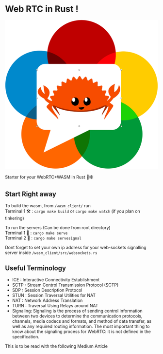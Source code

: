 # Web RTC in Rust !
![Ferris](Crustacean_over_ip.png)



Starter for your WebRTC+WASM in Rust 🦀🕸
## Start Right away
To build the wasm, from `/wasm_client/` run  
Terminal 1 🛠 : `cargo make build` or `cargo make watch` (if you plan on tinkering)    
  
To run the servers (Can be done from root directory)  
Terminal 1 🚀 : `cargo make serve`  
Terminal 2 🔌 : `cargo make servesignal`  

Dont forget to set your own ip address for your web-sockets signalling server inside `/wasm_client/src/websockets.rs`

## Useful Terminology
- ICE  : Interactive Connectivity Establishment
- SCTP : Stream Control Transmission Protocol (SCTP)
- SDP  : Session Description Protocol
- STUN : Session Traversal Utilities for NAT
- NAT  : Network Address Translation
- TURN : Traversal Using Relays around NAT
- Signaling: Signaling is the process of sending control information between two devices to determine the communication protocols, channels, media codecs and formats, and method of data transfer, as well as any required routing information. The most important thing to know about the signaling process for WebRTC: it is not defined in the specification.


This is to be read with the following Medium Article
